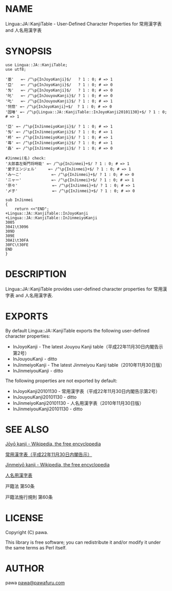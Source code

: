 # NAME

Lingua::JA::KanjiTable - User-Defined Character Properties for &#x5E38;&#x7528;&#x6F22;&#x5B57;&#x8868; and &#x4EBA;&#x540D;&#x7528;&#x6F22;&#x5B57;&#x8868;

# SYNOPSIS

    use Lingua::JA::KanjiTable;
    use utf8;

    '亜'   =~ /^\p{InJoyoKanji}$/   ? 1 : 0; # => 1
    '亞'   =~ /^\p{InJoyoKanji}$/   ? 1 : 0; # => 0
    '匁'   =~ /^\p{InJoyoKanji}$/   ? 1 : 0; # => 0
    '叱'   =~ /^\p{InJouyouKanji}$/ ? 1 : 0; # => 0
    '𠮟'   =~ /^\p{InJouyouKanji}$/ ? 1 : 0; # => 1
    '恍惚' =~ /^\p{InJoyoKanji}+$/  ? 1 : 0; # => 0
    '固唾' =~ /^\p{Lingua::JA::KanjiTable::InJoyoKanji20101130}+$/ ? 1 : 0; # => 1

    '亞' =~ /^\p{InJinmeiyoKanji}$/ ? 1 : 0; # => 1
    '匁' =~ /^\p{InJinmeiyoKanji}$/ ? 1 : 0; # => 1
    '柊' =~ /^\p{InJinmeiyoKanji}$/ ? 1 : 0; # => 1
    '苺' =~ /^\p{InJinmeiyoKanji}$/ ? 1 : 0; # => 1
    '姦' =~ /^\p{InJinmeiyoKanji}$/ ? 1 : 0; # => 0

    #Jinmei(名) check:
    '太郎喜左衛門将時能' =~ /^\p{InJinmei}+$/ ? 1 : 0; # => 1
    '愛子エンジェル'     =~ /^\p{InJinmei}+$/ ? 1 : 0; # => 1
    'み〜こ'             =~ /^\p{InJinmei}+$/ ? 1 : 0; # => 0
    'ニャー'             =~ /^\p{InJinmei}+$/ ? 1 : 0; # => 1
    '奈々'               =~ /^\p{InJinmei}+$/ ? 1 : 0; # => 1
    '〆子'               =~ /^\p{InJinmei}+$/ ? 1 : 0; # => 0

    sub InJinmei
    {
        return <<"END";
    +Lingua::JA::KanjiTable::InJoyoKanji
    +Lingua::JA::KanjiTable::InJinmeiyoKanji
    3005
    3041\t3096
    309D
    309E
    30A1\t30FA
    30FC\t30FE
    END
    }

# DESCRIPTION

Lingua::JA::KanjiTable provides user-defined character properties for 常用漢字表 and 人名用漢字表.

# EXPORTS

By default Lingua::JA::KanjiTable exports the following user-defined character properties:

- InJoyoKanji - The latest Jouyou Kanji table（平成22年11月30日内閣告示第2号）
- InJouyouKanji - ditto
- InJinmeiyoKanji - The latest Jinmeiyou Kanji table（2010年11月30日版）
- InJinmeiyouKanji - ditto

The following properties are not exported by default:

- InJoyoKanji20101130 - 常用漢字表（平成22年11月30日内閣告示第2号）
- InJouyouKanji20101130 - ditto
- InJinmeiyoKanji20101130 - 人名用漢字表（2010年11月30日版）
- InJinmeiyouKanji20101130 - ditto

# SEE ALSO

[Jōyō kanji - Wikipedia, the free encyclopedia](http://en.wikipedia.org/wiki/J%C5%8Dy%C5%8D_kanji)

[常用漢字表（平成22年11月30日内閣告示）](http://www.bunka.go.jp/kokugo_nihongo/pdf/jouyoukanjihyou_h22.pdf)

[Jinmeiyō kanji - Wikipedia, the free encyclopedia](http://en.wikipedia.org/wiki/Jinmeiy%C5%8D_kanji)

[人名用漢字表](http://www.moj.go.jp/content/000058122.pdf)

戸籍法 第50条

戸籍法施行規則 第60条

# LICENSE

Copyright (C) pawa.

This library is free software; you can redistribute it and/or modify
it under the same terms as Perl itself.

# AUTHOR

pawa <pawa@pawafuru.com>
